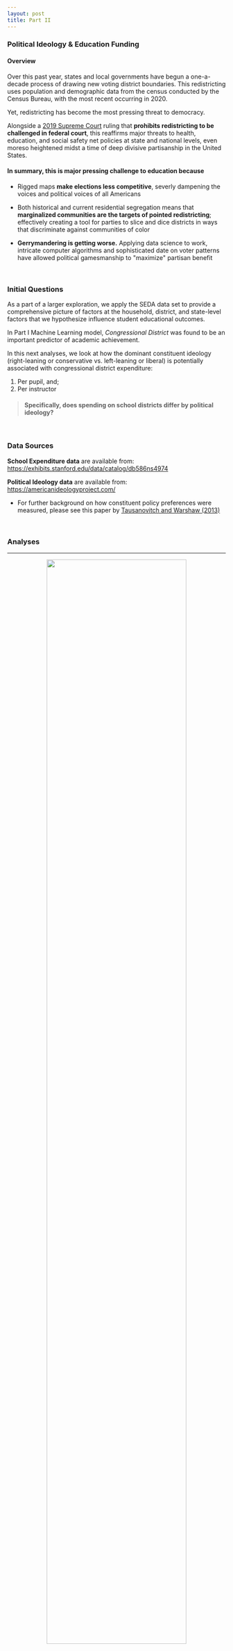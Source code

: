 ```yaml
---
layout: post
title: Part II
---
```


### Political Ideology & Education Funding

#### Overview

Over this past year, states and local governments have begun a one-a-decade process of drawing new voting district boundaries. This redistricting uses population and demographic data from the census conducted by the Census Bureau, with the most recent occurring in 2020.

Yet, redistricting has become the most pressing threat to democracy. 

Alongside a [2019 Supreme Court](https://www.brennancenter.org/our-work/court-cases/rucho-v-common-cause)  ruling that
**prohibits redistricting to be challenged in federal court**, this reaffirms major threats to health, education, and social safety net policies at state and national levels, even moreso heightened midst a time of deep divisive partisanship in the United States.

#### In summary, this is major pressing challenge to education because
- Rigged maps **make elections less competitive**, severly dampening the voices and political voices of all Americans

- Both historical and current residential segregation means that **marginalized communities are the targets of pointed redistricting**; effectively creating a tool for parties to slice and dice districts in ways that discriminate against communities of color

- **Gerrymandering is getting worse.** Applying data science to work, intricate computer algorithms and sophisticated date on voter patterns have allowed political gamesmanship to "maximize" partisan benefit

<br>

### Initial Questions

As a part of a larger exploration, we apply the SEDA data set to provide a comprehensive picture of factors at the household, district, and state-level factors that we hypothesize influence student educational outcomes. 

In Part I Machine Learning model, *Congressional District* was found to be an important predictor of academic achievement.

In this next analyses, we look at how the dominant constituent ideology (right-leaning or conservative vs. left-leaning or liberal) is potentially associated with congressional district expenditure:

1. Per pupil, and;
2. Per instructor 

> #### Specifically, does spending on school districts differ by political ideology?


<br>


### Data Sources

**School Expenditure data** are available from: https://exhibits.stanford.edu/data/catalog/db586ns4974

**Political Ideology data** are available from: https://americanideologyproject.com/

- For further background on how constituent policy preferences were measured, please see this paper by [Tausanovitch and Warshaw (2013)](https://americanideologyproject.com/JOP_Tausanovich_Warshaw_2013.pdf) 

<br>

### Analyses

---

<p align="center" width="100%">
    <img width="80%" src="https://raw.githubusercontent.com/amesluo/amesluo.github.io/master/images/ideology_map.png">
</p>

---

As shown, we do find spatial correlations in political preferences. Politically right Congressional districts are clustered in the Midwest and South, and politically left Congressional districts tend to be located on the coasts.

In addition to, we find that the extent to which these districts are right- or left-leaning is not balanced. Districts that are more conservative (or right-leaning), on average, are much greater than liberal (or left-leaning) Districts. In other words, conservative Districts tend to be much more radically so than liberal Districts.

In addition, we find that the magnitude to which these districts are right- or left-leaning is not balanced. Districts that are more conservative (or right-leaning), on average, are much greater than liberal (or left-leaning) Districts. In other words, conservative Districts tend to be much more radically so than liberal Districts./

*Now, how does this relate to spending on education?*

A layered histogram will suffice. From this we can explore: 

1. How much is invested in students and teachers, scaled using the underlying dispersion of values (in units of standard deviation)

2. How clustered is the spending? i.e. plot skew and spread

---

<p align="center" width="100%">
  <img width="80%" src="https://raw.githubusercontent.com/amesluo/amesluo.github.io/master/images/pupil_hist.png">
</p>

---

<p align="center" width="100%">
  <img width="80%" src="https://raw.githubusercontent.com/amesluo/amesluo.github.io/master/images/instruc_hist.png">
</p>

---

From the histogram, we find that, indeed, confirms our hypothesis: 

**that, as expected from party platforms positions, more conservative districts invest less in students and teachers.**

Further: 

- The mean spending is different between districts, with districts that are more left-leaning, on average, investing more in students and teachers.

- In addition, the distribution of spending is less ‘bunched’ in liberal Districts a right skew (meaning there are more districts that spend above the national average in students and teachers).\

Now, let's merge Congressional district boundaries and education spending together in a single visualization.

<br>

### Interactive Analyses

An interactive map facilitates this comparison by grouping dominant political preferences and expenditure per student and teacher averaged over school districts in a Congressional District. 

Please toggle between right- and left-leaning congressional districts. The darker the green color, the higher the congressional district is ranked in expenditure per pupil and per instructor.

---
insert leaflets here!






<br>

---

### Findings

As mentioned in class, 

> Plots of maps can be very powerful, very informative and very aesthetically pleasing visualizations.

The goal was to be able to provide a compelling story using nationally representative data. 

All in all, we hope that this work underscores the potential impact of gerrymandering on students and teachers by visualizing differences in spending in education for grades 3-8 based on the dominant political ideology in Congressional districts.

It is clear, that investing in students and teachers to ensure that all can access the support needed is critical for equity in education. We find that despite that the for right-leaning Districts, the magnitude in which constituent preferences are predominantly sided is much greater than for left-leaning Districts. In other words, Districts that are more left-leaning, are less radically liberal (and more neutral) than right-leaning Districts are radically conservative.

Yet, left-leaning districts invest more on average in students and teachers, with the leading Districts left-leaning. Further, follow up analyses may want to look at other outcomes, such as student teacher ratio and proportions of special education students, English language learners, special education teachers, and guidance counselors in school districts between Congressional Districts.

<br>

### What's Next?
#### Here's how you can help

1. Make sure to register to vote in local, state, and national elections! Your votes *do* matter, even if hyper-gerrymandering is challenging fairness is representation

2. Write to your representatives! Phone calls, emails, snail mail... all are great options to express your opinion and to demonstrate what issues matter to you. 
To find out who your representative is, visit [here for all U.S. states](https://www.commoncause.org/find-your-representative/) or [here for Massachusetts specifically](https://malegislature.gov/search/findmylegislator)

3. Support students. This includes making sure you're aware of how charter, private, and magnet schools attract an influx of higher-income families to specific neighborhoods, potentially disadvantaging and displacing others.

